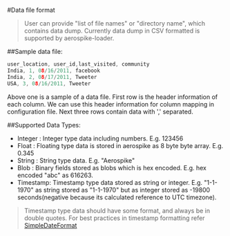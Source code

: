 #Data file format
> User can provide "list of file names" or "directory name", which contains data dump. Currently data dump in CSV formatted is supported by aerospike-loader.

##Sample data file:
``` c
user_location, user_id,last_visited, community
India, 1, 08/16/2011, facebook
India, 2, 08/17/2011, Tweeter
USA, 3, 08/16/2011, Tweeter
```

Above one is a sample of a data file. First row is the header information of each column. We can use this header information  for column mapping in configuration file. Next three rows contain data with ',' separated.

##Supported Data Types:

- Integer : Integer type data including numbers. E.g. 123456
- Float   : Floating type data is stored in aerospike as 8 byte byte array. E.g. 0.345
- String  : String type data. E.g. "Aerospike"
- Blob    : Binary fields  stored as blobs which is hex encoded. E.g. hex encoded "abc" as 616263.
- Timestamp: Timestamp type data stored as string or integer. E.g. "1-1-1970" as string stored as "1-1-1970" but as integer stored as -19800 seconds(negative because its calculated reference to UTC timezone).

> Timestamp type data should have some format, and always be in double quotes. For best practices in timestamp formatting refer [SimpleDateFormat](http://docs.oracle.com/javase/6/docs/api/java/text/SimpleDateFormat.html)
